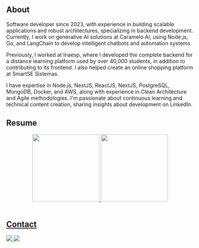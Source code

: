 ## About

Software developer since 2023, with experience in building scalable applications and robust architectures, specializing in backend development. Currently, I work on generative AI solutions at Caramelo AI, using Node.js, Go, and LangChain to develop intelligent chatbots and automation systems.

Previously, I worked at Inaesp, where I developed the complete backend for a distance learning platform used by over 40,000 students, in addition to contributing to its frontend. I also helped create an online shopping platform at SmartSE Sistemas.

I have expertise in Node.js, NestJS, ReactJS, NextJS, PostgreSQL, MongoDB, Docker, and AWS, along with experience in Clean Architecture and Agile methodologies. I'm passionate about continuous learning and technical content creation, sharing insights about development on LinkedIn.

## Resume

<div align="center">
  <a href="https://github.com/DevVictor19">
  <img height="180em" src="https://github-readme-stats.vercel.app/api?username=DevVictor19&show_icons=true&theme=tokyonight&include_all_commits=true&count_private=true"/>
  <img height="180em" src="https://github-readme-stats.vercel.app/api/top-langs/?username=DevVictor19&layout=compact&langs_count=7&theme=tokyonight"/>
</div>
<br>
  
## Contact
  <div> 
    <a href = "mailto:antoniovictor1604@gmail.com">
      <img src="https://img.shields.io/badge/-Gmail-%23333?style=for-the-badge&logo=gmail&logoColor=white" target="_blank">
    </a>
    <a href="https://br.linkedin.com/in/antonio-victor-borges-4a2852228" target="_blank">
      <img src="https://img.shields.io/badge/-LinkedIn-%230077B5?style=for-the-badge&logo=linkedin&logoColor=white" target="_blank">
    </a> 
  </div>
<br>
